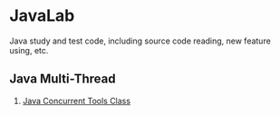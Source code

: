 # JavaLab
Java study and test code, including source code reading, new feature using, etc.

## Java Multi-Thread
1. [Java Concurrent Tools Class](src/main/java/multithread/tools/)
